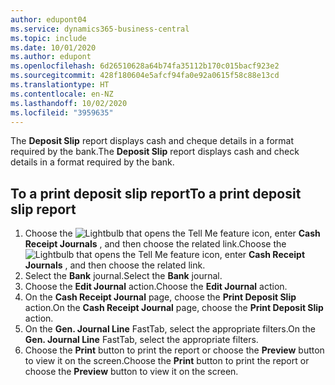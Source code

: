 ```yaml
---
author: edupont04
ms.service: dynamics365-business-central
ms.topic: include
ms.date: 10/01/2020
ms.author: edupont
ms.openlocfilehash: 6d26510628a64b74fa35112b170c015bacf923e2
ms.sourcegitcommit: 428f180604e5afcf94fa0e92a0615f58c88e13cd
ms.translationtype: HT
ms.contentlocale: en-NZ
ms.lasthandoff: 10/02/2020
ms.locfileid: "3959635"
---
```

<span data-ttu-id="84cdc-101">The **Deposit Slip** report displays cash and cheque details in a format required by the bank.</span><span class="sxs-lookup"><span data-stu-id="84cdc-101">The **Deposit Slip** report displays cash and check details in a format required by the bank.</span></span>  

## <a name="to-a-print-deposit-slip-report"></a><span data-ttu-id="84cdc-102">To a print deposit slip report</span><span class="sxs-lookup"><span data-stu-id="84cdc-102">To a print deposit slip report</span></span>  
1.  <span data-ttu-id="84cdc-103">Choose the ![Lightbulb that opens the Tell Me feature](../../../media/ui-search/search_small.png "Tell me what you want to do") icon, enter **Cash Receipt Journals** , and then choose the related link.</span><span class="sxs-lookup"><span data-stu-id="84cdc-103">Choose the ![Lightbulb that opens the Tell Me feature](../../../media/ui-search/search_small.png "Tell me what you want to do") icon, enter **Cash Receipt Journals** , and then choose the related link.</span></span>  
2.  <span data-ttu-id="84cdc-104">Select the **Bank** journal.</span><span class="sxs-lookup"><span data-stu-id="84cdc-104">Select the **Bank** journal.</span></span>  
3.  <span data-ttu-id="84cdc-105">Choose the **Edit Journal** action.</span><span class="sxs-lookup"><span data-stu-id="84cdc-105">Choose the **Edit Journal** action.</span></span>  
4.  <span data-ttu-id="84cdc-106">On the **Cash Receipt Journal** page, choose the **Print Deposit Slip** action.</span><span class="sxs-lookup"><span data-stu-id="84cdc-106">On the **Cash Receipt Journal** page, choose the **Print Deposit Slip** action.</span></span>  
5.  <span data-ttu-id="84cdc-107">On the **Gen. Journal Line** FastTab, select the appropriate filters.</span><span class="sxs-lookup"><span data-stu-id="84cdc-107">On the **Gen. Journal Line** FastTab, select the appropriate filters.</span></span>  
6.  <span data-ttu-id="84cdc-108">Choose the **Print** button to print the report or choose the **Preview** button to view it on the screen.</span><span class="sxs-lookup"><span data-stu-id="84cdc-108">Choose the **Print** button to print the report or choose the **Preview** button to view it on the screen.</span></span> 